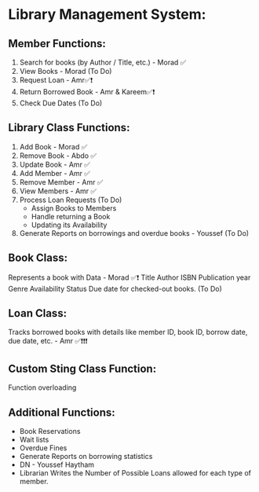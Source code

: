 # Library Management System:

## Member Functions:
  1) Search for books (by Author / Title, etc.) - Morad ✅
  2) View Books - Morad (To Do)
  3) Request Loan - Amr✅❗
  4) Return Borrowed Book - Amr & Kareem✅❗
  5) Check Due Dates (To Do)

## Library Class Functions:
  1) Add Book - Morad ✅
  2) Remove Book - Abdo ✅
  3) Update Book - Amr ✅
  4) Add Member - Amr ✅
  5) Remove Member - Amr ✅
  6) View Members - Amr ✅
  7) Process Loan Requests (To Do)
     - Assign Books to Members
     - Handle returning a Book
     - Updating its Availability
  8) Generate Reports on borrowings and overdue books - Youssef (To Do)


## Book Class:
  Represents a book with Data - Morad ✅❗
    Title
    Author
    ISBN
    Publication year
    Genre 
    Availability Status
    Due date for checked-out books. (To Do)

## Loan Class:
  Tracks borrowed books with details like member ID, book ID, borrow date,
  due date, etc. - Amr ✅❗❗❗
  
## Custom Sting Class Function:
  Function overloading
 
## Additional Functions:
  - Book Reservations
  - Wait lists
  - Overdue Fines
  - Generate Reports on borrowing statistics
  - DN - Youssef Haytham
  - Librarian Writes the Number of Possible Loans allowed for each type of member.
